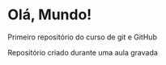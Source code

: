 # Olá, Mundo!
 Primeiro repositório do curso de git e GitHub

Repositório criado durante uma aula gravada